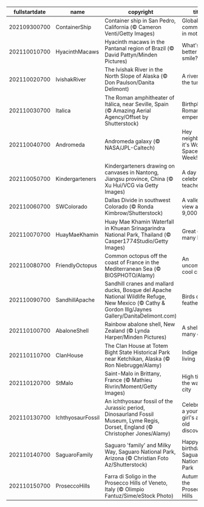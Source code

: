 |fullstartdate|name|copyright|title|image|
|--|--|--|--|--|
202109300700|ContainerShip|Container ship in San Pedro, California (© Cameron Venti/Getty Images)|Global commerce in motion|![](/en-US/2021/10/202109300700ContainerShip.jpg)|
202110010700|HyacinthMacaws|Hyacinth macaws in the Pantanal region of Brazil (© David Pattyn/Minden Pictures)|What's better than a smile?|![](/en-US/2021/10/202110010700HyacinthMacaws.jpg)|
202110020700|IvishakRiver|The Ivishak River in the North Slope of Alaska (© Don Paulson/Danita Delimont)|A river on the tundra|![](/en-US/2021/10/202110020700IvishakRiver.jpg)|
202110030700|Italica|The Roman amphitheater of Itálica, near Seville, Spain (© Amazing Aerial Agency/Offset by Shutterstock)|Birthplace of Roman emperors|![](/en-US/2021/10/202110030700Italica.jpg)|
202110040700|Andromeda|Andromeda galaxy (© NASA/JPL-Caltech)|Hey neighbor, it's World Space Week!|![](/en-US/2021/10/202110040700Andromeda.jpg)|
202110050700|Kindergarteners|Kindergarteners drawing on canvases in Nantong, Jiangsu province, China (© Xu Hui/VCG via Getty Images)|A day to celebrate teachers|![](/en-US/2021/10/202110050700Kindergarteners.jpg)|
202110060700|SWColorado|Dallas Divide in southwest Colorado (© Ronda Kimbrow/Shutterstock)|A valley view at 9,000 feet|![](/en-US/2021/10/202110060700SWColorado.jpg)|
202110070700|HuayMaeKhamin|Huay Mae Khamin Waterfall in Khuean Srinagarindra National Park, Thailand (© Casper1774Studio/Getty Images)|Great on so many levels|![](/en-US/2021/10/202110070700HuayMaeKhamin.jpg)|
202110080700|FriendlyOctopus|Common octopus off the coast of France in the Mediterranean Sea (© BIOSPHOTO/Alamy)|An uncommonly cool critter|![](/en-US/2021/10/202110080700FriendlyOctopus.jpg)|
202110090700|SandhillApache|Sandhill cranes and mallard ducks, Bosque del Apache National Wildlife Refuge, New Mexico (© Cathy & Gordon Illg/Jaynes Gallery/DanitaDelimont.com)|Birds of a feather|![](/en-US/2021/10/202110090700SandhillApache.jpg)|
202110100700|AbaloneShell|Rainbow abalone shell, New Zealand (© Lynda Harper/Minden Pictures)|A shell of many colors|![](/en-US/2021/10/202110100700AbaloneShell.jpg)|
202110110700|ClanHouse|The Clan House at Totem Bight State Historical Park near Ketchikan, Alaska (© Ron Niebrugge/Alamy)|Indigenous living|![](/en-US/2021/10/202110110700ClanHouse.jpg)|
202110120700|StMalo|Saint-Malo in Brittany, France (© Mathieu Rivrin/Moment/Getty Images)|High tide at the walled city|![](/en-US/2021/10/202110120700StMalo.jpg)|
202110130700|IchthyosaurFossil|An ichthyosaur fossil of the Jurassic period, Dinosaurland Fossil Museum, Lyme Regis, Dorset, England (© Christopher Jones/Alamy)|Celebrating a young girl's age-old discovery|![](/en-US/2021/10/202110130700IchthyosaurFossil.jpg)|
202110140700|SaguaroFamily|Saguaro 'family' and Milky Way, Saguaro National Park, Arizona (© Christian Foto Az/Shutterstock)|Happy birthday, Saguaro National Park|![](/en-US/2021/10/202110140700SaguaroFamily.jpg)|
202110150700|ProseccoHills|Farra di Soligo in the Prosecco Hills of Veneto, Italy (© Olimpio Fantuz/Sime/eStock Photo)|Autumn in the Prosecco Hills|![](/en-US/2021/10/202110150700ProseccoHills.jpg)|
